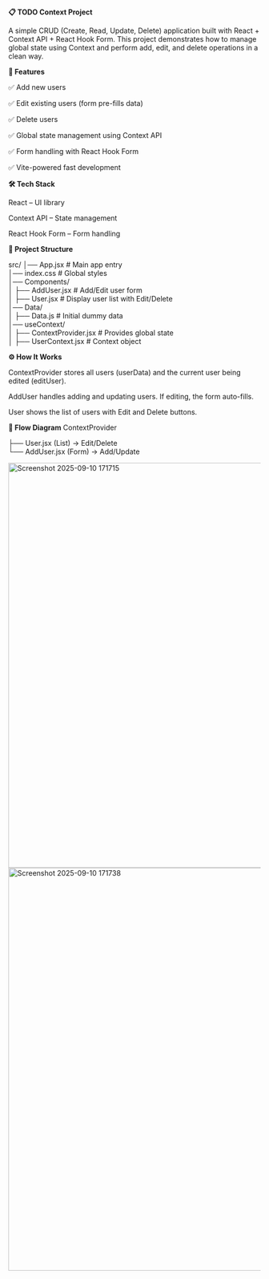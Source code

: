 **📋 TODO Context Project**

A simple CRUD (Create, Read, Update, Delete) application built with React + Context API + React Hook Form.
This project demonstrates how to manage global state using Context and perform add, edit, and delete operations in a clean way.


**🚀 Features**

✅ Add new users

✅ Edit existing users (form pre-fills data)

✅ Delete users

✅ Global state management using Context API

✅ Form handling with React Hook Form

✅ Vite-powered fast development



**🛠️ Tech Stack**

React – UI library

Context API – State management

React Hook Form – Form handling



**📂 Project Structure**

src/
│── App.jsx                # Main app entry  
│── index.css               # Global styles  
│── Components/  
│   ├── AddUser.jsx         # Add/Edit user form  
│   ├── User.jsx            # Display user list with Edit/Delete  
│── Data/  
│   ├── Data.js             # Initial dummy data  
│── useContext/  
│   ├── ContextProvider.jsx # Provides global state  
│   ├── UserContext.jsx     # Context object  




**⚙️ How It Works**

ContextProvider stores all users (userData) and the current user being edited (editUser).

AddUser handles adding and updating users. If editing, the form auto-fills.

User shows the list of users with Edit and Delete buttons.



**📸 Flow Diagram**
ContextProvider

   ├── User.jsx (List) → Edit/Delete  
   └── AddUser.jsx (Form) → Add/Update 

  <img width="1080" height="808" alt="Screenshot 2025-09-10 171715" src="https://github.com/user-attachments/assets/c0766d1a-2435-4665-9d56-c5deb9bd947a" />
  <img width="1912" height="804" alt="Screenshot 2025-09-10 171738" src="https://github.com/user-attachments/assets/1397abae-3e8c-448b-bb42-632a07839ce5" />





